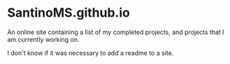 # SantinoMS.github.io

An online site containing a list of my completed projects, and projects that I am currently working on.

I don't know if it was necessary to add a readme to a site.